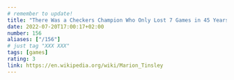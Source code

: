 ```yaml
---
# remember to update!
title: "There Was a Checkers Champion Who Only Lost 7 Games in 45 Years"
date: 2022-07-20T17:00:17+02:00
number: 156
aliases: ["/156"]
# just tag "XXX XXX"
tags: [games]
rating: 3
link: https://en.wikipedia.org/wiki/Marion_Tinsley
---
```

